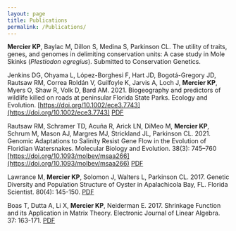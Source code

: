 ```yaml
---
layout: page
title: Publications
permalink: /Publications/
---
```

**Mercier KP**, Baylac M, Dillon S, Medina S, Parkinson CL. The utility of traits, genes, and genomes in delimiting conservation units: A case study in Mole Skinks (*Plestiodon egregius*). Submitted to Conservation Genetics.

Jenkins DG, Ohyama L, López-Borghesi F, Hart JD, Bogotá-Gregory JD, Rautsaw RM, Correa Roldán V, Guilfoyle K, Jarvis A, Loch J, **Mercier KP**, Myers O, Shaw R, Volk D, Bard AM. 2021. Biogeography and predictors of wildlife killed on roads at peninsular Florida State Parks. Ecology and Evolution. [https://doi.org/10.1002/ece3.7743](https://doi.org/10.1002/ece3.7743) [PDF](Publications/2021Jenkins.pdf)

Rautsaw RM, Schramer TD, Acuña R, Arick LN, DiMeo M, **Mercier KP**, Schrum M, Mason AJ, Margres MJ, Strickland JL, Parkinson CL. 2021. Genomic Adaptations to Salinity Resist Gene Flow in the Evolution of Floridian Watersnakes. Molecular Biology and Evolution. 38(3): 745–760 [https://doi.org/10.1093/molbev/msaa266](https://doi.org/10.1093/molbev/msaa266) [PDF](Publications/2021Rautsaw.pdf) 

Lawrance M, **Mercier KP**, Solomon J, Walters L, Parkinson CL. 2017. Genetic Diversity and Population Structure of Oyster in Apalachicola Bay, FL. Florida Scientist. 80(4): 145-150. [PDF](Publications/2017Lawrance.pdf)

Boas T, Dutta A, Li X, **Mercier KP**, Neiderman E. 2017. Shrinkage Function and its Application in Matrix Theory. Electronic Journal of Linear Algebra. 37: 163-171. [PDF](Publications/2017Boas.pdf)
